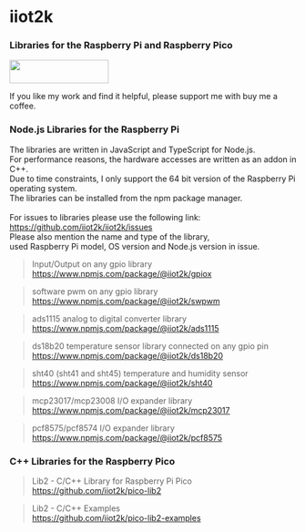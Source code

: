 # iiot2k

### Libraries for the Raspberry Pi and Raspberry Pico

<a href="https://www.buymeacoffee.com/iiot2ka" target="_blank"><img src="https://cdn.buymeacoffee.com/buttons/default-blue.png" height="41" width="174"></a><br>

If you like my work and find it helpful, please support me with buy me a coffee.

### Node.js Libraries for the Raspberry Pi
The libraries are written in JavaScript and TypeScript for Node.js.<br>
For performance reasons, the hardware accesses are written as an addon in C++.<br>
Due to time constraints, I only support the 64 bit version of the Raspberry Pi operating system.<br>
The libraries can be installed from the npm package manager.<br>
<br>
For issues to libraries please use the following link:<br>
https://github.com/iiot2k/iiot2k/issues<br>
Please also mention the name and type of the library,<br>
used Raspberry Pi model, OS version and Node.js version in issue.<br>

>Input/Output on any gpio library<br>
https://www.npmjs.com/package/@iiot2k/gpiox<br>

>software pwm on any gpio library<br>
https://www.npmjs.com/package/@iiot2k/swpwm

>ads1115 analog to digital converter library<br>
https://www.npmjs.com/package/@iiot2k/ads1115

>ds18b20 temperature sensor library connected on any gpio pin<br>
https://www.npmjs.com/package/@iiot2k/ds18b20<br>

>sht40 (sht41 and sht45) temperature and humidity sensor<br>
https://www.npmjs.com/package/@iiot2k/sht40<br>

>mcp23017/mcp23008 I/O expander library<br>
https://www.npmjs.com/package/@iiot2k/mcp23017<br>

>pcf8575/pcf8574 I/O expander library<br>
https://www.npmjs.com/package/@iiot2k/pcf8575<br>

### C++ Libraries for the Raspberry Pico

>Lib2 - C/C++ Library for Raspberry Pi Pico<br>
https://github.com/iiot2k/pico-lib2<br>

>Lib2 - C/C++ Examples<br>
https://github.com/iiot2k/pico-lib2-examples<br>

